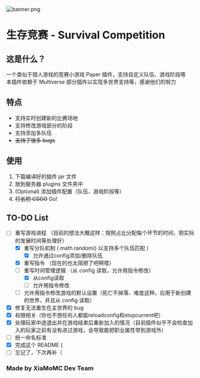 ![banner.png](https://bu.dusays.com/2022/09/25/632ffe6cb4c6b.png)
# 生存竞赛 - Survival Competition
## 这是什么？
一个类似于猎人游戏的竞赛小游戏 Paper 插件，支持自定义队伍、游戏阶段等  
本插件依赖于 Multiverse 部分插件以实现多世界支持等，感谢他们的努力  

## 特点
+ 支持实时创建新的比赛场地
+ 支持修改游戏部分的阶段
+ 支持添加多队伍
+ ~~支持了很多 bugs~~

## 使用
1. 下载编译好的插件 jar 文件
2. 放到服务器 plugins 文件夹中
3. (Optional) 添加插件配置（队伍、游戏阶段等）
4. ~~打五把 CSGO~~ Go!

## TO-DO List
- [ ] 重写游戏进程 （目前的想法大概这样：按照占比分配每个环节的时间，把实际的发展时间等处理好）
  - [x] 重写分队机制 ( math.random() 以支持多个队伍匹配 )
    - [x] 允许通过config添加/删除队伍
  - [x] 重写指令 （现在的也太简陋了吧啊喂）
  - [ ] 重写时间管理逻辑 （从 config 读取，允许用指令修改）
    - [x] 从config读取
    - [ ] 允许用指令修改
  - [ ] 允许用指令修改游戏的默认设置（死亡不掉落、难度这种，应用于新创建的世界，并且从 config 读取）
- [x] 修复无法重生在主世界的 bug
- [x] 权限相关（你也不想任何人都能reloadconfig和stopcurrent吧）
- [x] 处理玩家中途退出并在游戏结束后重新加入的情况（目前插件似乎不会检查加入的玩家之前有没有进过游戏，会导致能把职业属性带到游戏外）
- [ ] 统一命名标准
- [x] 完成这个 README (
- [ ] 忘记了，下次再补（

### Made by XiaMoMC Dev Team
